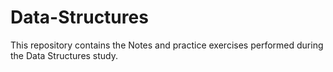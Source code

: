 # Data-Structures
This repository contains the Notes and practice exercises performed during the Data Structures study.
